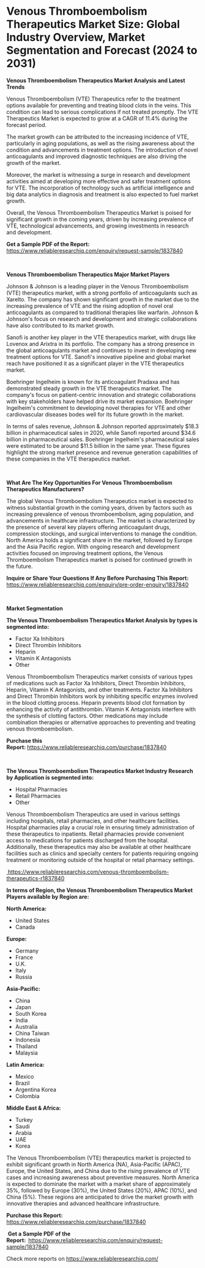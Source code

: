 <p><h1>Venous Thromboembolism Therapeutics Market Size: Global Industry Overview, Market Segmentation and Forecast (2024 to 2031)</h1></p><p><strong>Venous Thromboembolism Therapeutics Market Analysis and Latest Trends</strong></p>
<p><p>Venous Thromboembolism (VTE) Therapeutics refer to the treatment options available for preventing and treating blood clots in the veins. This condition can lead to serious complications if not treated promptly. The VTE Therapeutics Market is expected to grow at a CAGR of 11.4% during the forecast period.</p><p>The market growth can be attributed to the increasing incidence of VTE, particularly in aging populations, as well as the rising awareness about the condition and advancements in treatment options. The introduction of novel anticoagulants and improved diagnostic techniques are also driving the growth of the market.</p><p>Moreover, the market is witnessing a surge in research and development activities aimed at developing more effective and safer treatment options for VTE. The incorporation of technology such as artificial intelligence and big data analytics in diagnosis and treatment is also expected to fuel market growth.</p><p>Overall, the Venous Thromboembolism Therapeutics Market is poised for significant growth in the coming years, driven by increasing prevalence of VTE, technological advancements, and growing investments in research and development.</p></p>
<p><strong>Get a Sample PDF of the Report:&nbsp;</strong> <a href="https://www.reliableresearchiq.com/enquiry/request-sample/1837840">https://www.reliableresearchiq.com/enquiry/request-sample/1837840</a></p>
<p>&nbsp;</p>
<p><strong>Venous Thromboembolism Therapeutics Major Market Players</strong></p>
<p><p>Johnson & Johnson is a leading player in the Venous Thromboembolism (VTE) therapeutics market, with a strong portfolio of anticoagulants such as Xarelto. The company has shown significant growth in the market due to the increasing prevalence of VTE and the rising adoption of novel oral anticoagulants as compared to traditional therapies like warfarin. Johnson & Johnson's focus on research and development and strategic collaborations have also contributed to its market growth.</p><p>Sanofi is another key player in the VTE therapeutics market, with drugs like Lovenox and Arixtra in its portfolio. The company has a strong presence in the global anticoagulants market and continues to invest in developing new treatment options for VTE. Sanofi's innovative pipeline and global market reach have positioned it as a significant player in the VTE therapeutics market.</p><p>Boehringer Ingelheim is known for its anticoagulant Pradaxa and has demonstrated steady growth in the VTE therapeutics market. The company's focus on patient-centric innovation and strategic collaborations with key stakeholders have helped drive its market expansion. Boehringer Ingelheim's commitment to developing novel therapies for VTE and other cardiovascular diseases bodes well for its future growth in the market.</p><p>In terms of sales revenue, Johnson & Johnson reported approximately $18.3 billion in pharmaceutical sales in 2020, while Sanofi reported around $34.6 billion in pharmaceutical sales. Boehringer Ingelheim's pharmaceutical sales were estimated to be around $11.5 billion in the same year. These figures highlight the strong market presence and revenue generation capabilities of these companies in the VTE therapeutics market.</p></p>
<p>&nbsp;</p>
<p><strong>What Are The Key Opportunities For Venous Thromboembolism Therapeutics Manufacturers?</strong></p>
<p><p>The global Venous Thromboembolism Therapeutics market is expected to witness substantial growth in the coming years, driven by factors such as increasing prevalence of venous thromboembolism, aging population, and advancements in healthcare infrastructure. The market is characterized by the presence of several key players offering anticoagulant drugs, compression stockings, and surgical interventions to manage the condition. North America holds a significant share in the market, followed by Europe and the Asia Pacific region. With ongoing research and development activities focused on improving treatment options, the Venous Thromboembolism Therapeutics market is poised for continued growth in the future.</p></p>
<p><strong>Inquire or Share Your Questions If Any Before Purchasing This Report:</strong> <a href="https://www.reliableresearchiq.com/enquiry/pre-order-enquiry/1837840">https://www.reliableresearchiq.com/enquiry/pre-order-enquiry/1837840</a></p>
<p>&nbsp;</p>
<p><strong>Market Segmentation</strong></p>
<p><strong>The Venous Thromboembolism Therapeutics Market Analysis by types is segmented into:</strong></p>
<p><ul><li>Factor Xa Inhibitors</li><li>Direct Thrombin Inhibitors</li><li>Heparin</li><li>Vitamin K Antagonists</li><li>Other</li></ul></p>
<p><p>Venous Thromboembolism Therapeutics market consists of various types of medications such as Factor Xa Inhibitors, Direct Thrombin Inhibitors, Heparin, Vitamin K Antagonists, and other treatments. Factor Xa Inhibitors and Direct Thrombin Inhibitors work by inhibiting specific enzymes involved in the blood clotting process. Heparin prevents blood clot formation by enhancing the activity of antithrombin. Vitamin K Antagonists interfere with the synthesis of clotting factors. Other medications may include combination therapies or alternative approaches to preventing and treating venous thromboembolism.</p></p>
<p><strong>Purchase this Report:&nbsp;</strong><a href="https://www.reliableresearchiq.com/purchase/1837840">https://www.reliableresearchiq.com/purchase/1837840</a></p>
<p>&nbsp;</p>
<p><strong>The Venous Thromboembolism Therapeutics Market Industry Research by Application is segmented into:</strong></p>
<p><ul><li>Hospital Pharmacies</li><li>Retail Pharmacies</li><li>Other</li></ul></p>
<p><p>Venous Thromboembolism Therapeutics are used in various settings including hospitals, retail pharmacies, and other healthcare facilities. Hospital pharmacies play a crucial role in ensuring timely administration of these therapeutics to inpatients. Retail pharmacies provide convenient access to medications for patients discharged from the hospital. Additionally, these therapeutics may also be available at other healthcare facilities such as clinics and specialty centers for patients requiring ongoing treatment or monitoring outside of the hospital or retail pharmacy settings.</p></p>
<p><a href="https://www.reliableresearchiq.com/venous-thromboembolism-therapeutics-r1837840">&nbsp;https://www.reliableresearchiq.com/venous-thromboembolism-therapeutics-r1837840</a></p>
<p><strong>In terms of Region, the Venous Thromboembolism Therapeutics Market Players available by Region are:</strong></p>
<p>
    <p> <strong> North America: </strong>
        <ul>
            <li>United States</li>
            <li>Canada</li>
        </ul>
        </p> 
    <p> <strong> Europe: </strong>
        <ul>
            <li>Germany</li>
            <li>France</li>
            <li>U.K.</li>
            <li>Italy</li>
            <li>Russia</li>
        </ul>
        </p> 
    <p> <strong> Asia-Pacific: </strong>
        <ul>
            <li>China</li>
            <li>Japan</li>
            <li>South Korea</li>
            <li>India</li>
            <li>Australia</li>
            <li>China Taiwan</li>
            <li>Indonesia</li>
            <li>Thailand</li>
            <li>Malaysia</li>
        </ul>
        </p> 
    <p> <strong> Latin America: </strong>
        <ul>
            <li>Mexico</li>
            <li>Brazil</li>
            <li>Argentina Korea</li>
            <li>Colombia</li>
        </ul>
        </p> 
    <p> <strong> Middle East & Africa: </strong>
        <ul>
            <li>Turkey</li>
            <li>Saudi</li>
            <li>Arabia</li>
            <li>UAE</li>
            <li>Korea</li>
        </ul>
    </p>
    </p>
<p><p>The Venous Thromboembolism (VTE) therapeutics market is projected to exhibit significant growth in North America (NA), Asia-Pacific (APAC), Europe, the United States, and China due to the rising prevalence of VTE cases and increasing awareness about preventive measures. North America is expected to dominate the market with a market share of approximately 35%, followed by Europe (30%), the United States (20%), APAC (10%), and China (5%). These regions are anticipated to drive the market growth with innovative therapies and advanced healthcare infrastructure.</p></p>
<p><strong>Purchase this Report: </strong><a href="https://www.reliableresearchiq.com/purchase/1837840">https://www.reliableresearchiq.com/purchase/1837840</a></p>
<p>&nbsp;<strong>Get a Sample PDF of the Report:&nbsp;&nbsp;</strong><a href="https://www.reliableresearchiq.com/enquiry/request-sample/1837840">https://www.reliableresearchiq.com/enquiry/request-sample/1837840</a></p>
<p><strong></strong></p>
<p>Check more reports on <a href="https://www.reliableresearchiq.com/">https://www.reliableresearchiq.com/</a></p>